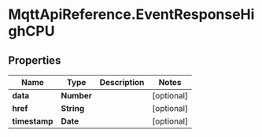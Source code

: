 # MqttApiReference.EventResponseHighCPU

## Properties

Name | Type | Description | Notes
------------ | ------------- | ------------- | -------------
**data** | **Number** |  | [optional] 
**href** | **String** |  | [optional] 
**timestamp** | **Date** |  | [optional] 


